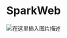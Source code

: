 # SparkWeb

![在这里插入图片描述](https://img-blog.csdn.net/20181024174032492?watermark/2/text/aHR0cHM6Ly9ibG9nLmNzZG4ubmV0L2xpZ2hfc3Fo/font/5a6L5L2T/fontsize/400/fill/I0JBQkFCMA==/dissolve/70)
